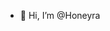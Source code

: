 - 👋 Hi, I’m @Honeyra

<!---
Honeyraa/Honeyraa is a ✨ special ✨ repository because its `README.md` (this file) appears on your GitHub profile.
You can click the Preview link to take a look at your changes.
--->

